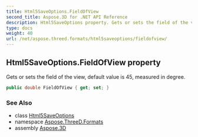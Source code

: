 ```yaml
---
title: Html5SaveOptions.FieldOfView
second_title: Aspose.3D for .NET API Reference
description: Html5SaveOptions property. Gets or sets the field of the view default value is 45 measured in degree
type: docs
weight: 40
url: /net/aspose.threed.formats/html5saveoptions/fieldofview/
---
```

## Html5SaveOptions.FieldOfView property

Gets or sets the field of the view, default value is 45, measured in degree.

```csharp
public double FieldOfView { get; set; }
```

### See Also

* class [Html5SaveOptions](../)
* namespace [Aspose.ThreeD.Formats](../../../aspose.threed.formats/)
* assembly [Aspose.3D](../../../)



